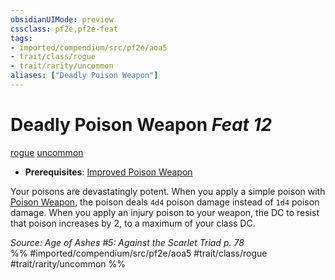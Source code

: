```yaml
---
obsidianUIMode: preview
cssclass: pf2e,pf2e-feat
tags:
- imported/compendium/src/pf2e/aoa5
- trait/class/rogue
- trait/rarity/uncommon
aliases: ["Deadly Poison Weapon"]
---
```

# Deadly Poison Weapon  *Feat 12*  
[rogue](rules/traits/rogue.md)  [uncommon](uncommon.md)  

- **Prerequisites**: [Improved Poison Weapon](improved-poison-weapon.md)

Your poisons are devastatingly potent. When you apply a simple poison with [Poison Weapon](poison-weapon.md), the poison deals `4d4` poison damage instead of `1d4` poison damage. When you apply an injury poison to your weapon, the DC to resist that poison increases by 2, to a maximum of your class DC.

*Source: Age of Ashes #5: Against the Scarlet Triad p. 78*  
%% #imported/compendium/src/pf2e/aoa5 #trait/class/rogue #trait/rarity/uncommon %%